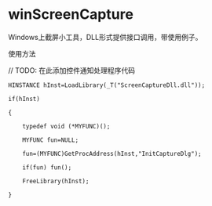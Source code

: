 # winScreenCapture
Windows上截屏小工具，DLL形式提供接口调用，带使用例子。


使用方法

  // TODO: 在此添加控件通知处理程序代码
  
	HINSTANCE hInst=LoadLibrary(_T("ScreenCaptureDll.dll"));
  
	if(hInst)
  
	{
  
		typedef void (*MYFUNC)();
    
		MYFUNC fun=NULL;
    
		fun=(MYFUNC)GetProcAddress(hInst,"InitCaptureDlg");
    
		if(fun) fun();
    
		FreeLibrary(hInst);
    
	}
